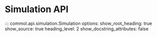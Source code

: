 # Simulation API

::: commol.api.simulation.Simulation
options:
show_root_heading: true
show_source: true
heading_level: 2
show_docstring_attributes: false
